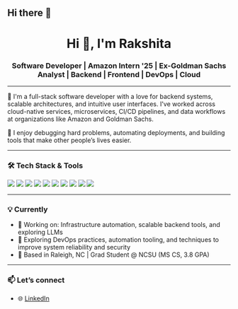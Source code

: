 ## Hi there 👋

<!--
**RakshitaTantry28/RakshitaTantry28** is a ✨ _special_ ✨ repository because its `README.md` (this file) appears on your GitHub profile.

Here are some ideas to get you started:

- 🔭 I’m currently working on ...
- 🌱 I’m currently learning ...
- 👯 I’m looking to collaborate on ...
- 🤔 I’m looking for help with ...
- 💬 Ask me about ...
- 📫 How to reach me: ...
- 😄 Pronouns: ...
- ⚡ Fun fact: ...
-->

<h1 align="center">Hi 👋, I'm Rakshita</h1>
<h3 align="center">Software Developer | Amazon Intern '25 | Ex-Goldman Sachs Analyst | Backend | Frontend | DevOps | Cloud</h3>

---

🚀 I'm a full-stack software developer with a love for backend systems, scalable architectures, and intuitive user interfaces. I've worked across cloud-native services, microservices, CI/CD pipelines, and data workflows at organizations like Amazon and Goldman Sachs.

🧠 I enjoy debugging hard problems, automating deployments, and building tools that make other people’s lives easier.

---

### 🛠️ Tech Stack & Tools
<p align="left">
  <img src="https://img.shields.io/badge/Java-007396?style=for-the-badge&logo=java&logoColor=white"/>
  <img src="https://img.shields.io/badge/Python-3776AB?style=for-the-badge&logo=python&logoColor=white"/>
  <img src="https://img.shields.io/badge/C++-00599C?style=for-the-badge&logo=c%2b%2b&logoColor=white"/>
  <img src="https://img.shields.io/badge/Node.js-339933?style=for-the-badge&logo=node.js&logoColor=white"/>
  <img src="https://img.shields.io/badge/React-20232A?style=for-the-badge&logo=react&logoColor=61DAFB"/>
  <img src="https://img.shields.io/badge/AWS-FF9900?style=for-the-badge&logo=amazonaws&logoColor=white"/>
  <img src="https://img.shields.io/badge/Docker-2496ED?style=for-the-badge&logo=docker&logoColor=white"/>
  <img src="https://img.shields.io/badge/Ansible-EE0000?style=for-the-badge&logo=ansible&logoColor=white"/>
  <img src="https://img.shields.io/badge/MySQL-4479A1?style=for-the-badge&logo=mysql&logoColor=white"/>
  <img src="https://img.shields.io/badge/Git-F05032?style=for-the-badge&logo=git&logoColor=white"/>
</p>

---

### 💡 Currently
- 🔭 Working on: Infrastructure automation, scalable backend tools, and exploring LLMs
- 🔧 Exploring DevOps practices, automation tooling, and techniques to improve system reliability and security
- 📍 Based in Raleigh, NC | Grad Student @ NCSU (MS CS, 3.8 GPA)

---

### 📫 Let’s connect
- 🌐 [LinkedIn](https://www.linkedin.com/in/Rakshita-Tantry)  

